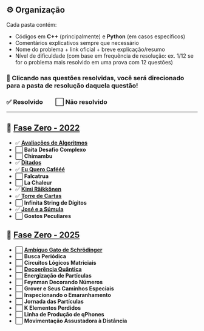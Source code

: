 ## ⚙️ Organização

Cada pasta contém:
- Códigos em **C++** (principalmente) e **Python** (em casos específicos)
- Comentários explicativos sempre que necessário
- Nome do problema + link oficial + breve explicação/resumo
- Nível de dificuldade (com base em frequência de resolução: ex. 1/12 se for o problema mais resolvido em uma prova com 12 questões)

### 🔗 Clicando nas questões resolvidas, você será direcionado para a pasta de resolução daquela questão!
### ✅ Resolvido  ⬜ Não resolvido

---

## 🚀 [**Fase Zero - 2022**](https://github.com/CSFesta/Marathon-Solutions/tree/main/SBC%20-%20fase%20zero/Fase0-22)

- ✅ [**Avaliações de Algoritmos**](https://github.com/CSFesta/Marathon-Solutions/tree/main/SBC%20-%20fase%20zero/Fase0-22/a%20-%20avaliacoes)
- ⬜ **Baita Desafio Complexo**
- ⬜ **Chimambu**
- ✅ [**Ditados**](https://github.com/CSFesta/Marathon-Solutions/tree/main/SBC%20-%20fase%20zero/Fase0-22/d%20-%20ditados)
- ✅ [**Eu Quero Cafééé**](https://github.com/CSFesta/Marathon-Solutions/tree/main/SBC%20-%20fase%20zero/Fase0-22/e%20-%20eu%20quero%20cafe)
- ⬜ **Falcatrua**
- ⬜ **La Chaleur**
- ✅ [**Kimi Räikkönen**](https://github.com/CSFesta/Marathon-Solutions/tree/main/SBC%20-%20fase%20zero/Fase0-22/k%20-%20Kimi%20Räikkönen)
- ✅ [**Torre de Cartas**](https://github.com/CSFesta/Marathon-Solutions/tree/main/SBC%20-%20fase%20zero/Fase0-22/h%20-%20torre%20de%20cartas)
- ⬜ **Infinita String de Dígitos**
- ✅ [**José e a Súmula**](https://github.com/CSFesta/Marathon-Solutions/tree/main/SBC%20-%20fase%20zero/Fase0-22/j%20-%20jose)
- ⬜ **Gostos Peculiares**

## 🚀 [**Fase Zero - 2025**](https://github.com/CSFesta/Marathon-Solutions/tree/main/SBC%20-%20fase%20zero/Fase0-25)


- ⬜ [**Ambíguo Gato de Schrödinger**](https://github.com/CSFesta/Marathon-Solutions/tree/main/SBC%20-%20fase%20zero/Fase0-25/a%20-%20gato%20ambiguo)
- ⬜ **Busca Periódica**
- ⬜ **Circuitos Lógicos Matriciais**
- ⬜ [**Decoerência Quântica**](https://github.com/CSFesta/Marathon-Solutions/tree/main/SBC%20-%20fase%20zero/Fase0-25/d%20-%20decoerencia%20quantica)
- ⬜ **Energização de Partículas**
- ⬜ **Feynman Decorando Números**
- ⬜ **Grover e Seus Caminhos Especiais**
- ⬜ **Inspecionando o Emaranhamento**
- ⬜ **Jornada das Partículas**
- ⬜ **K Elementos Perdidos**
- ⬜ **Linha de Produção de qPhones**
- ⬜ **Movimentação Assustadora à Distância**